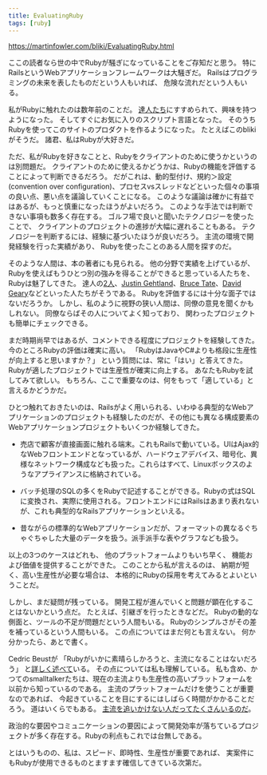```yaml
---
title: EvaluatingRuby
tags: [ruby]
---
```


https://martinfowler.com/bliki/EvaluatingRuby.html



ここの読者なら世の中でRubyが騒ぎになっていることをご存知だと思う。
特にRailsというWebアプリケーションフレームワークは大騒ぎだ。
Railsはプログラミングの未来を表したものだという人もいれば、
危険な流れだという人もいる。



私がRubyに触れたのは数年前のことだ。
[達人たち](http://www.pragmaticprogrammer.com/)にすすめられて、興味を持つようになった。
そしてすぐにお気に入りのスクリプト言語となった。
そのうちRubyを使ってこのサイトのプロダクトを作るようになった。
たとえばこのblikiがそうだ。
諸君、私はRubyが大好きだ。





ただ、私がRubyを好きなことと、Rubyをクライアントのために使うかというのは別問題だ。
クライアントのために使えるかどうかは、Rubyの機能を評価することによって判断できるだろう。
だがこれは、動的型付け、規約＞設定(convention over configuration)、プロセスvsスレッドなどといった個々の事項の良い点、悪い点を議論していくことになる。
このような議論は確かに有益ではあるが、もっと慎重になったほうがよいだろう。
このような手法では判断できない事項も数多く存在する。
ゴルフ場で良いと聞いたテクノロジーを使ったことで、
クライアントのプロジェクトの進捗が大幅に遅れることもある。
テクノロジーを判断するには、経験に基づいたほうが良いだろう。
主流の環境で開発経験を行った実績があり、
Rubyを使ったことのある人間を探すのだ。



そのような人間は、本の著者にも見られる。
他の分野で実績を上げているが、
Rubyを使えばもうひとつ別の強みを得ることができると思っている人たちを、
Rubyは魅了してきた。
達人の[2](http://toolshed.com/blog/)[人](http://pragprog.com/pragdave)、[Justin Gehtland](http://blogs.relevancellc.com/)、[Bruce Tate](http://weblogs.java.net/blog/batate/)、[David Geary](http://www.jroller.com/page/dgeary)などといった人たちがそうである。
Rubyを評価するには十分な面子ではないだろうか。
しかし、私のように視野の狭い人間は、同僚の意見を聞くかもしれない。
同僚ならばその人についてよく知っており、
関わったプロジェクトも簡単にチェックできる。




まだ時期尚早ではあるが、コメントできる程度にプロジェクトを経験してきた。
今のところRubyの評価は確実に高い。
「RubyはJavaやC#よりも格段に生産性が向上すると思いますか？」
という質問には、常に「はい」と答えてきた。
Rubyが適したプロジェクトでは生産性が確実に向上する。
あなたもRubyを試してみて欲しい。
もちろん、ここで重要なのは、何をもって「適している」と言えるかどうかだ。



ひとつ触れておきたいのは、Railsがよく用いられる、いわゆる典型的なWebアプリケーションのプロジェクトも経験したのだが、その他にも異なる構成要素のWebアプリケーションプロジェクトもいくつか経験してきた。



* 売店で顧客が直接画面に触れる端末。これもRailsで動いている。UIはAjax的なWebフロントエンドとなっているが、ハードウェアデバイス、暗号化、異様なネットワーク構成なども扱った。これらはすべて、Linuxボックスのようなアプライアンスに格納されている。



* バッチ処理のSQLの多くをRubyで記述することができる。Rubyの式はSQLに変換され、実際に使用される。フロントエンドにはRailsはあまり表れないが、これも典型的なRailsアプリケーションといえる。



* 昔ながらの標準的なWebアプリケーションだが、フォーマットの異なるぐちゃぐちゃした大量のデータを扱う。派手派手な表やグラフなども扱う。



以上の3つのケースはどれも、
他のプラットフォームよりもいち早く、
機能および価値を提供することができた。
このことから私が言えるのは、
納期が短く、高い生産性が必要な場合は、
本格的にRubyの採用を考えてみるとよいということだ。



しかし、まだ疑問が残っている。
開発工程が進んでいくと問題が顕在化することはないかという点だ。
たとえば、引継ぎを行ったときなどだ。
Rubyの動的な側面と、ツールの不足が問題だという人間もいる。
Rubyのシンプルさがその差を補っているという人間もいる。
この点についてはまだ何とも言えない。
何か分かったら、あとで書く。



Cedric Beustが
「Rubyがいかに素晴らしかろうと、主流になることはないだろう」
と[詳しく述べて](http://www.beust.com/weblog/archives/000382.html)いる。
その点については私も理解している。
私も含め、かつてのsmalltalkerたちは、現在の主流よりも生産性の高いプラットフォームを以前から知っているのである。
主流のプラットフォームだけを使うことが重要なのであれば、
今起きていることを目にするにはしばらく時間がかかることだろう。
道はいくらでもある。
[主流を追いかけない人だってたくさんいるのだ](http://www.loudthinking.com/arc/000584.html)。



政治的な要因やコミュニケーションの要因によって開発効率が落ちているプロジェクトが多く存在する。Rubyの利点もこれでは台無しである。



とはいうものの、私は、スピード、即時性、生産性が重要であれば、
実案件にもRubyが使用できるものとますます確信してきている次第だ。
